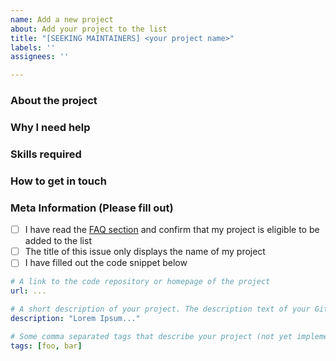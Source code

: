```yaml
---
name: Add a new project
about: Add your project to the list
title: "[SEEKING MAINTAINERS] <your project name>"
labels: ''
assignees: ''

---
```


### About the project

<!-- A description about your project. What does it do? Why did you build it? -->

### Why I need help

<!-- Why are you looking for new maintainers? Are you stressed out? Do you want to hand the project off entirely? -->

### Skills required

<!-- What skills do potential maintainers need to help you out? -->

### How to get in touch

<!-- How do you want potential maintainers to reach out? This might be your e-mail address, a chat room or a comment on this issue -->

### Meta Information (Please fill out)

- [ ] I have read the [FAQ section](https://seeking-maintainers.net/faq) and confirm that my project is eligible to be added to the list
- [ ] The title of this issue only displays the name of my project
- [ ] I have filled out the code snippet below

```yaml
# A link to the code repository or homepage of the project
url: ...

# A short description of your project. The description text of your GitHub repo might fit here nicely
description: "Lorem Ipsum..."

# Some comma separated tags that describe your project (not yet implemented, but coming soon!)
tags: [foo, bar]
```
